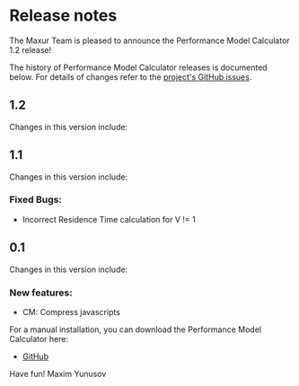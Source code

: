 # Release notes

The Maxur Team is pleased to announce the Performance Model Calculator 1.2 release!

The history of Performance Model Calculator releases is documented below. For details of changes refer to the [project's GitHub issues][reflow-issues].

[reflow-issues]: http://github.com/myunusov/pm/issues?state=closed

## 1.2 

Changes in this version include:





## 1.1 

Changes in this version include:


### Fixed Bugs:
- Incorrect Residence Time calculation for V != 1 



## 0.1 

Changes in this version include:

### New features:
- CM: Compress javascripts 








For a manual installation, you can download the Performance Model Calculator here:

* [GitHub](https://github/myunusov/pm)


Have fun!
 Maxim Yunusov